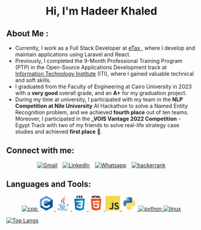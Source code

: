 <h1 align="center">Hi, I'm Hadeer Khaled </h1>

## About Me :
- Currently, I work as a Full Stack Developer at  <a href="https://www.etax.com.eg/?lang=en" target="_blank"> eTax </a>, where I develop and maintain applications using Laravel and React.
- Previously, I completed the 9-Month Professional Training Program (PTP) in the Open-Source Applications Development track at <a href="https://iti.gov.eg/iti/home" target="blank"> Information Technology Institute</a> (ITI), where I gained valuable technical and soft skills.
- I graduated from the Faculty of Engineering at Cairo University in 2023 with a **very good** overall grade, and an **A+** for my graduation project.
- During my time at university, I participated with my team in the **NLP Competition at Nile University** AI Hackathon to solve a Named Entity Recognition problem, and we achieved **fourth place** out of ten teams. Moreover, I participated in the **\_VOIS Vantage 2022 Competition** - Egypt Track with two of my friends to solve real-life strategy case studies and achieved **first place** :1st_place_medal:.

## Connect with me:

<!-- - #### **hadeer.khaled.elmalah@gmail.com** <br> -->
<div align="center"><a href="mailto:hadeer.khaled.elmalah@gmail.com"><img img src="https://img.shields.io/badge/Gmail-%23EA4335.svg?style=plastic&logo=gmail&logoColor=white" alt="Gmail"/></a>&emsp;<a href="https://www.linkedin.com/in/hadeer-khaled-nabil/"><img src="https://img.shields.io/badge/Linkedin-%230A66C2.svg?style=plastic&logo=linkedin&logoColor=white" alt="LinkedIn"/></a>&emsp;<a href="https://wa.me/0201120325563"><img src="https://img.shields.io/badge/Whatsapp-%2325D366.svg?style=plastic&logo=whatsapp&logoColor=white" alt="Whatsapp"/></a>&emsp;<a href="https://www.hackerrank.com/profile/hadeer_khaled_e1"><img src="https://img.shields.io/badge/-Hackerrank-2EC866?style=plastic&logo=HackerRank&logoColor=white" alt="hackerrank"/></a>
</div>

## Languages and Tools:

<p align="center"><a href="https://www.geeksforgeeks.org/c-plus-plus/" target="_blank" rel="noreferrer"> <img src="https://cdn.worldvectorlogo.com/logos/c.svg" alt="cpp" width="40" height="40"/> </a><a href="https://www.cprogramming.com/" target="_blank" rel="noreferrer"> <img src="https://raw.githubusercontent.com/devicons/devicon/master/icons/c/c-original.svg" alt="c" width="40" height="40"/> </a>
<a href="https://www.java.com" target="_blank" rel="noreferrer"> <img src="https://raw.githubusercontent.com/devicons/devicon/master/icons/java/java-original.svg" alt="java" width="40" height="40"/> </a>
<a href="https://www.w3schools.com/css/" target="_blank" rel="noreferrer"> <img src="https://raw.githubusercontent.com/devicons/devicon/master/icons/css3/css3-original-wordmark.svg" alt="css3" width="40" height="40"/> </a>
<a href="https://www.w3.org/html/" target="_blank" rel="noreferrer"> <img src="https://raw.githubusercontent.com/devicons/devicon/master/icons/html5/html5-original-wordmark.svg" alt="html5" width="40" height="40"/> </a>
<a href="https://developer.mozilla.org/en-US/docs/Web/JavaScript" target="_blank" rel="noreferrer"> <img src="https://raw.githubusercontent.com/devicons/devicon/master/icons/javascript/javascript-original.svg" alt="javascript" width="40" height="40"/> </a>
<a href="https://www.python.org" target="_blank" rel="noreferrer"> <img src="https://raw.githubusercontent.com/devicons/devicon/master/icons/python/python-original.svg" alt="python" width="40" height="40"/> </a>
<a href="https://www.tensorflow.org/" target="_blank" rel="noreferrer"> <img src="https://user-images.githubusercontent.com/25181517/223639822-2a01e63a-a7f9-4a39-8930-61431541bc06.png" alt="python" width="40" height="40"/> </a>
<a href="https://github.com/marwin1991/profile-technology-icons/assets/76662862/2481dc48-be6b-4ebb-9e8c-3b957efe69fa" target="_blank" rel="noreferrer"> <img src="https://github.com/marwin1991/profile-technology-icons/assets/76662862/2481dc48-be6b-4ebb-9e8c-3b957efe69fa" alt="linux" width="40" height="40"/> </a>
</p>

<!-- <p><img align="center" src="https://github-readme-stats.vercel.app/api/top-langs?username=hadeer-khaled&show_icons=true&locale=en&layout=compact" alt="hadeer-khaled" /></p>
 -->

[![Top Langs](https://github-readme-stats.vercel.app/api/top-langs/?username=anuraghazra&size_weight=0.5&count_weight=0.5&layout=compact&hide=Astro,GLSL)](https://github.com/hadeer-khaled)
